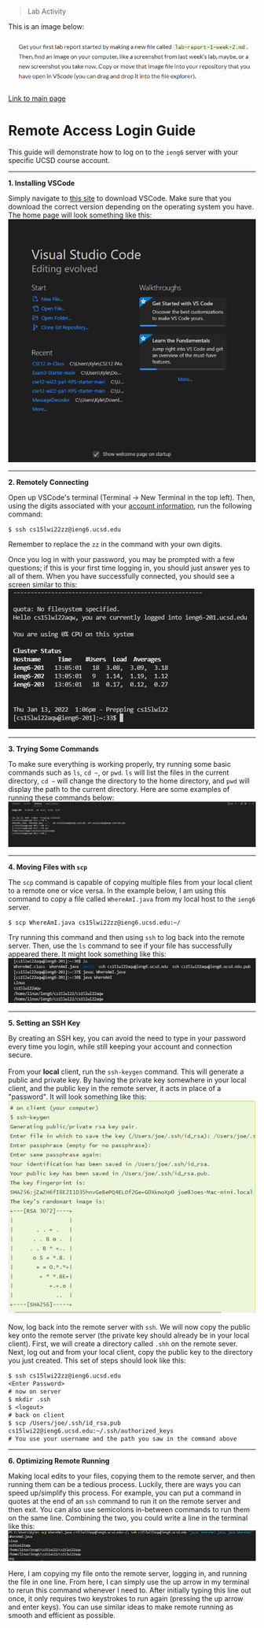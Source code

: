 > Lab Activity

This is an image below:

![screenshot for lab](lab_screenshot_demo.PNG)

[Link to main page](https://kyledvu.github.io/cse15l-lab-reports/lab-report-1-week-2.html)

# Remote Access Login Guide
This guide will demonstrate how to log on to the `ieng6` server with your specific UCSD course account.

---

**1. Installing VSCode**

Simply navigate to [this site](https://code.visualstudio.com/) to download VSCode. Make sure that you download the correct version depending on the operating system you have. The home page will look something like this:
![vscode-home-page](vscode-home.PNG)

---

**2. Remotely Connecting**

 Open up VSCode's terminal (Terminal &#8594; New Terminal in the top left). Then, using the digits associated with your [account information](https://sdacs.ucsd.edu/~icc/index.php), run the following command:
 ```
 $ ssh cs15lwi22zz@ieng6.ucsd.edu
 ```
 Remember to replace the `zz` in the command with your own digits. 
 
 Once you log in with your password, you may be prompted with a few questions; if this is your first time logging in, you should just answer yes to all of them. When you have successfully connected, you should see a screen similar to this:
 ![remote-login-screen](remote-login.PNG)

 ---

 **3. Trying Some Commands**

To make sure everything is working properly, try running some basic commands such as `ls`, `cd ~`, or `pwd`. `ls` will list the files in the current directory, `cd ~` will change the directory to the home directory, and `pwd` will display the path to the current directory. Here are some examples of running these commands below:
![running-example-commands](example-commands.PNG)

---

**4. Moving Files with `scp`**

The `scp` command is capable of copying multiple files from your local client to a remote one or vice versa. In the example below, I am using this command to copy a file called `WhereAmI.java` from my local host to the `ieng6` server.
```
$ scp WhereAmI.java cs15lwi22zz@ieng6.ucsd.edu:~/
```
Try running this command and then using `ssh` to log back into the remote server. Then, use the `ls` command to see if your file has successfully appeared there. It might look something like this:
![scp-photo](using-scp.PNG)

---

**5. Setting an SSH Key** 

By creating an SSH key, you can avoid the need to type in your password every time you login, while still keeping your account and connection secure. 
\
\
From your **local** client, run the `ssh-keygen` command. This will generate a public and private key. By having the private key somewhere in your local client, and the public key in the remote server, it acts in place of a "password". It will look something like this: 
![using-ssh-keygen](ssh-keygen.PNG)
\
\
Now, log back into the remote server with `ssh`. We will now copy the public key onto the remote server (the private key should already be in your local client). First, we will create a directory called `.shh` on the remote sever. Next, log out and from your local client, copy the public key to the directory you just created. This set of steps should look like this:
```
$ ssh cs15lwi22zz@ieng6.ucsd.edu
<Enter Password>
# now on server
$ mkdir .ssh
$ <logout>
# back on client
$ scp /Users/joe/.ssh/id_rsa.pub cs15lwi22@ieng6.ucsd.edu:~/.ssh/authorized_keys
# You use your username and the path you saw in the command above
```

---

**6. Optimizing Remote Running**

Making local edits to your files, copying them to the remote server, and then running them can be a tedious process. Luckily, there are ways you can speed up/simplify this process. For example, you can put a command in quotes at the end of an `ssh` command to run it on the remote server and then exit. You can also use semicolons in-between commands to run them on the same line. Combining the two, you could write a line in the terminal like this:
![scp and ssh one line](optimizing-commands.PNG)

Here, I am copying my file onto the remote server, logging in, and running the file in one line. From here, I can simply use the up arrow in my terminal to rerun this command whenever I need to. After initially typing this line out once, it only requires two keystrokes to run again (pressing the up arrow and enter keys). You can use similar ideas to make remote running as smooth and efficient as possible. 
